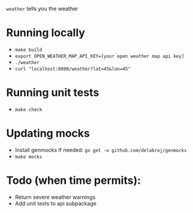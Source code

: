`weather` tells you the weather

# Running locally

* `make build`
* `export OPEN_WEATHER_MAP_API_KEY=[your open weather map api key]`
* `./weather`
* `curl "localhost:8000/weather?lat=45&lon=45"`

# Running unit tests

* `make check`

# Updating mocks

* Install genmocks if needed: `go get -u github.com/delabroj/genmocks`
* `make mocks`

# Todo (when time permits):

* Return severe weather warnings
* Add unit tests to api subpackage
